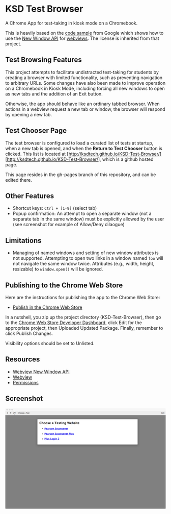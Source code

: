# KSD Test Browser
A Chrome App for test-taking in kiosk mode on a Chromebook.

This is heavily based on the [code sample](https://github.com/GoogleChrome/chrome-app-samples/tree/master/samples/webview-samples/new-window) 
from Google which shows how to use the [New Window API](https://developer.chrome.com/apps/tags/webview#event-newwindow) 
for [webviews](http://developer.chrome.com/apps/app_external.html#webview). 
The license is inherited from that project.


## Test Browsing Features

This project attempts to facilitate undistracted test-taking for students by creating a 
browser with limited functionality, such as preventing navigation to arbitrary URLs.
Some changes have also been made to improve operation on a Chromebook in Kiosk Mode, 
including forcing all new windows to open as new tabs and the addition of an Exit button.

Otherwise, the app should behave like an ordinary tabbed browser. When actions in a 
webview request a new tab or window, the browser will respond by opening a new tab.


## Test Chooser Page

The test browser is configured to load a curated list of tests at startup, when a new tab 
is opened, and when the **Return to Test Chooser** button is clicked. This list is located 
at [http://ksdtech.github.io/KSD-Test-Browser/][http://ksdtech.github.io/KSD-Test-Browser/], 
which is a github hosted page. 

This page resides in the gh-pages branch of this repository, and can be edited there.


## Other Features

* Shortcut keys: `Ctrl + [1-9]` (select tab)
* Popup confirmation: An attempt to open a separate window (not a separate
  tab in the same window) must be explicitly allowed by the user (see
  screenshot for example of Allow/Deny dilaogue)


## Limitations

* Managing of named windows and setting of new window attributes is not
  supported. Attempting to open two links in a window named `foo` will not
  navigate the same window twice. Attributes (e.g., width, height, resizable)
  to `window.open()` will be ignored.


## Publishing to the Chrome Web Store

Here are the instructions for publishing the app to the Chrome Web Store:
* [Publish in the Chrome Web Store](https://developer.chrome.com/webstore/publish)

In a nutshell, you zip up the project directory (KSD-Test-Browser), then go to the 
[Chrome Web Store Developer Dashboard](https://chrome.google.com/webstore/developer/dashboard/), 
click Edit for the appropriate project, then Uploaded Updated Package. Finally, 
remember to click Publish Changes.

Visibility options should be set to Unlisted.


## Resources

* [Webview New Window API](https://developer.chrome.com/apps/tags/webview#event-newwindow)
* [Webview](http://developer.chrome.com/apps/app_external.html#webview)
* [Permissions](http://developer.chrome.com/apps/manifest.html#permissions)


## Screenshot
![screenshot](/assets/screenshot_1280_800.png)
